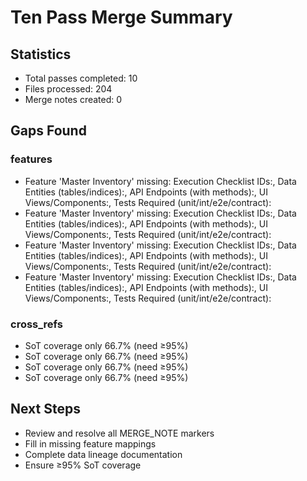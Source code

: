 # Ten Pass Merge Summary

## Statistics
- Total passes completed: 10
- Files processed: 204
- Merge notes created: 0

## Gaps Found

### features
- Feature 'Master Inventory' missing: Execution Checklist IDs:, Data Entities (tables/indices):, API Endpoints (with methods):, UI Views/Components:, Tests Required (unit/int/e2e/contract):
- Feature 'Master Inventory' missing: Execution Checklist IDs:, Data Entities (tables/indices):, API Endpoints (with methods):, UI Views/Components:, Tests Required (unit/int/e2e/contract):
- Feature 'Master Inventory' missing: Execution Checklist IDs:, Data Entities (tables/indices):, API Endpoints (with methods):, UI Views/Components:, Tests Required (unit/int/e2e/contract):
- Feature 'Master Inventory' missing: Execution Checklist IDs:, Data Entities (tables/indices):, API Endpoints (with methods):, UI Views/Components:, Tests Required (unit/int/e2e/contract):

### cross_refs
- SoT coverage only 66.7% (need ≥95%)
- SoT coverage only 66.7% (need ≥95%)
- SoT coverage only 66.7% (need ≥95%)
- SoT coverage only 66.7% (need ≥95%)

## Next Steps
- Review and resolve all MERGE_NOTE markers
- Fill in missing feature mappings
- Complete data lineage documentation
- Ensure ≥95% SoT coverage
